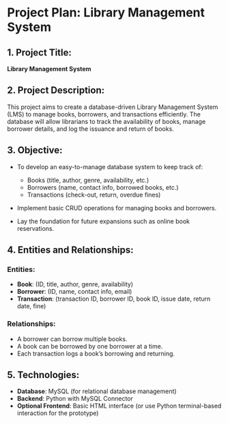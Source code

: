 # Project Plan: Library Management System

## 1. Project Title:
**Library Management System**

## 2. Project Description:
This project aims to create a database-driven Library Management System (LMS) to manage books, borrowers, and transactions efficiently. The database will allow librarians to track the availability of books, manage borrower details, and log the issuance and return of books.

## 3. Objective:
- To develop an easy-to-manage database system to keep track of:
  - Books (title, author, genre, availability, etc.)
  - Borrowers (name, contact info, borrowed books, etc.)
  - Transactions (check-out, return, overdue fines)
  
- Implement basic CRUD operations for managing books and borrowers.
  
- Lay the foundation for future expansions such as online book reservations.

## 4. Entities and Relationships:
### Entities:
- **Book**: (ID, title, author, genre, availability)
- **Borrower**: (ID, name, contact info, email)
- **Transaction**: (transaction ID, borrower ID, book ID, issue date, return date, fine)

### Relationships:
- A borrower can borrow multiple books.
- A book can be borrowed by one borrower at a time.
- Each transaction logs a book’s borrowing and returning.

## 5. Technologies:
- **Database**: MySQL (for relational database management)
- **Backend**: Python with MySQL Connector
- **Optional Frontend**: Basic HTML interface (or use Python terminal-based interaction for the prototype)

